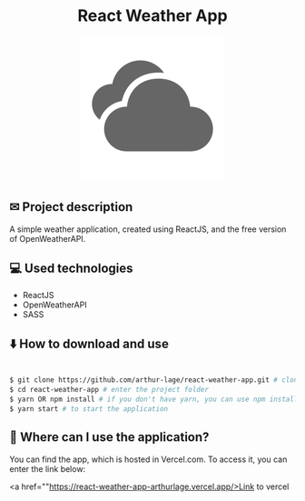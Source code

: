 <h1 align="center">
	React Weather App
</h1>

<p align="center">
	<img src="./src/images/cloudy.svg" />
</p>

## ✉ Project description

A simple weather application, created using ReactJS, and the free version of OpenWeatherAPI.

## 💻 Used technologies

- ReactJS
- OpenWeatherAPI
- SASS

## ⬇️ How to download and use

```bash

$ git clone https://github.com/arthur-lage/react-weather-app.git # clone the project repository to your machine
$ cd react-weather-app # enter the project folder
$ yarn OR npm install # if you don't have yarn, you can use npm install instead
$ yarn start # to start the application

```

## 📎 Where can I use the application?

You can find the app, which is hosted in Vercel.com. To access it, you can enter the link below:

<a href=""https://react-weather-app-arthurlage.vercel.app/>Link to vercel</a>

